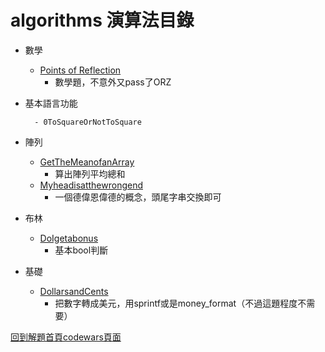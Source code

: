 # algorithms 演算法目錄
- 數學

    - [Points of Reflection](https://github.com/freedom5566/codewars/tree/master/8kyu/algorithms/Mathematics%E6%95%B8%E5%AD%B8/Points_of_Reflection)
        - 數學題，不意外又pass了ORZ


- 基本語言功能

        - 0ToSquareOrNotToSquare


- 陣列
    - [GetTheMeanofanArray](https://github.com/freedom5566/codewars/tree/master/8kyu/algorithms/array%E9%99%A3%E5%88%97/GetTheMeanofanArray)
        - 算出陣列平均總和
    - [Myheadisatthewrongend](https://github.com/freedom5566/codewars/tree/master/8kyu/algorithms/array%E9%99%A3%E5%88%97/Myheadisatthewrongend)
        - 一個德偉恩偉德的概念，頭尾字串交換即可
- 布林
    - [DoIgetabonus](https://github.com/freedom5566/codewars/tree/master/8kyu/algorithms/booleans%E5%B8%83%E6%9E%97/DoIgetabonus)
        - 基本bool判斷
- 基礎
    - [DollarsandCents](https://github.com/freedom5566/codewars/tree/master/8kyu/algorithms/%E5%9F%BA%E7%A4%8E/DollarsandCents)
        - 把數字轉成美元，用sprintf或是money_format（不過這題程度不需要）


[回到解題首頁codewars頁面](https://github.com/freedom5566/codewars)